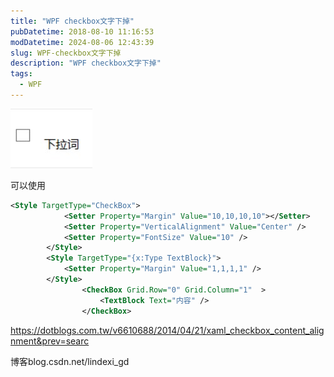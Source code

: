 ```yaml
---
title: "WPF checkbox文字下掉"
pubDatetime: 2018-08-10 11:16:53
modDatetime: 2024-08-06 12:43:39
slug: WPF-checkbox文字下掉
description: "WPF checkbox文字下掉"
tags:
  - WPF
---
```






<!--more-->


<!-- CreateTime:2018/8/10 19:16:53 -->


<div id="toc"></div>

![](images/img-2af64c0d-f144-4f44-985d-3e155a8209532016121185647.jpg)

可以使用

```xml
<Style TargetType="CheckBox">
            <Setter Property="Margin" Value="10,10,10,10"></Setter>
            <Setter Property="VerticalAlignment" Value="Center" />
            <Setter Property="FontSize" Value="10" />
        </Style>
        <Style TargetType="{x:Type TextBlock}">
            <Setter Property="Margin" Value="1,1,1,1" />
        </Style>
                <CheckBox Grid.Row="0" Grid.Column="1"  >
                    <TextBlock Text="内容" />
                </CheckBox>
```

https://dotblogs.com.tw/v6610688/2014/04/21/xaml_checkbox_content_alignment&prev=searc

博客blog.csdn.net/lindexi_gd


